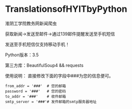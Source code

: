 # TranslationsofHYITbyPython

淮阴工学院教务网新闻爬虫

获取新闻->发送至邮件->通过139邮件提醒发送至手机短信

发送至手机短信仅支持移动手机！

Python版本：3.5

第三方库：BeautifulSoup4 && requests

使用说明：
直接修改下面的字段中###为您的信息便可。

	from_addr = '###'  # 您的邮箱
	password = '###'   # 您的密码
	to_addr = '###'    # 收件邮箱
	smtp_server = '###'# 发件邮箱的smtp服务器地址
